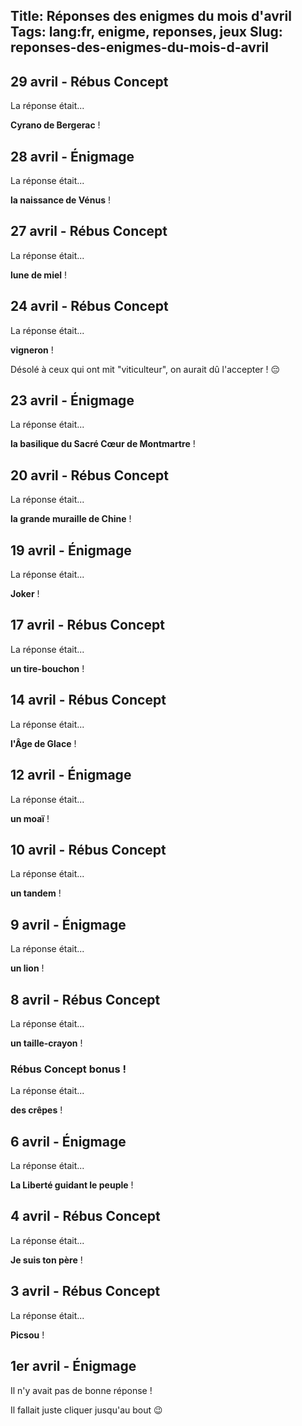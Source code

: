 Title: Réponses des enigmes du mois d'avril
Tags: lang:fr, enigme, reponses, jeux
Slug: reponses-des-enigmes-du-mois-d-avril
---

## 29 avril - Rébus Concept

La réponse était...

**Cyrano de Bergerac** !


## 28 avril - Énigmage

La réponse était...

**la naissance de Vénus** !


## 27 avril - Rébus Concept

La réponse était...

**lune de miel** !


## 24 avril - Rébus Concept

La réponse était...

**vigneron** !

Désolé à ceux qui ont mit "viticulteur", on aurait dû l'accepter ! 😔


## 23 avril - Énigmage

La réponse était...

**la basilique du Sacré Cœur de Montmartre** !


## 20 avril - Rébus Concept

La réponse était...

**la grande muraille de Chine** !


## 19 avril - Énigmage

La réponse était...

**Joker** !


## 17 avril - Rébus Concept

La réponse était...

**un tire-bouchon** !


## 14 avril - Rébus Concept

La réponse était...

**l'Âge de Glace** !


## 12 avril - Énigmage

La réponse était...

**un moaï** !


## 10 avril - Rébus Concept

La réponse était...

**un tandem** !


## 9 avril - Énigmage

La réponse était...

**un lion** !


## 8 avril - Rébus Concept

La réponse était...

**un taille-crayon** !

### Rébus Concept bonus !

La réponse était...

**des crêpes** !


## 6 avril - Énigmage

La réponse était...

**La Liberté guidant le peuple** !


## 4 avril - Rébus Concept

La réponse était...

**Je suis ton père** !


## 3 avril - Rébus Concept

La réponse était...

**Picsou** !


## 1er avril - Énigmage

Il n'y avait pas de bonne réponse !

Il fallait juste cliquer jusqu'au bout 😉
